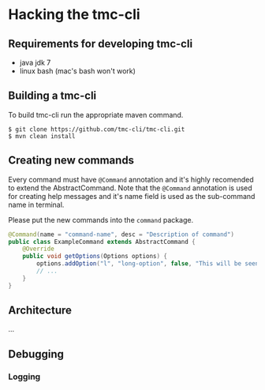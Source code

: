 Hacking the tmc-cli
===================

## Requirements for developing tmc-cli
 * java jdk 7
 * linux bash (mac's bash won't work)


## Building a tmc-cli
To build tmc-cli run the appropriate maven command.

	$ git clone https://github.com/tmc-cli/tmc-cli.git
	$ mvn clean install

## Creating new commands

Every command must have `@Command` annotation and it's highly recomended to extend the AbstractCommand. Note that the `@Command` annotation is used for creating help messages and it's name field is used as the sub-command name in terminal.

Please put the new commands into the `command` package.

```java
@Command(name = "command-name", desc = "Description of command")
public class ExampleCommand extends AbstractCommand {
    @Override
    public void getOptions(Options options) {
        options.addOption("l", "long-option", false, "This will be seen in help message.");
        // ...
    }
}
```

## Architecture
...

## Debugging
### Logging
